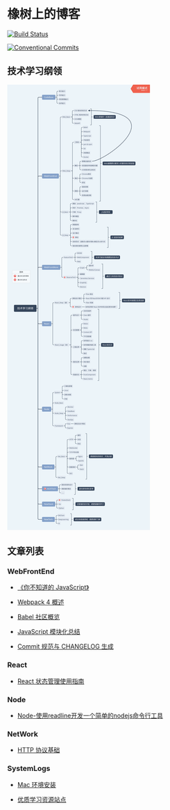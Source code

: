 # 橡树上的博客

[![Build Status](https://travis-ci.org/BetaMee/betamee.github.io.svg?branch=source-code)](https://travis-ci.org/BetaMee/betamee.github.io)

[![Conventional Commits](https://img.shields.io/badge/Conventional%20Commits-1.0.0-yellow.svg)](https://conventionalcommits.org)


## 技术学习纲领

![技术学习纲领](./site/技术学习纲领.png)

## 文章列表

### WebFrontEnd

* [《你不知道的 JavaScript》](https://betamee.github.io/content/WebFrontEnd-%E4%BD%A0%E4%B8%8D%E7%9F%A5%E9%81%93%E7%9A%84JavaScript/)

* [Webpack 4 概述](https://betamee.github.io/content/WebFrontEnd-Webpack4%20%E6%A6%82%E8%BF%B0/)

* [Babel 社区概览](https://betamee.github.io/content/WebFrontEnd-Babel%20%E7%A4%BE%E5%8C%BA%E6%A6%82%E8%A7%88/)

* [JavaScript 模块化总结](https://betamee.github.io/content/WebFrontEnd-JavaScript%20%E6%A8%A1%E5%9D%97%E5%8C%96%E6%80%BB%E7%BB%93/)

* [Commit 规范与 CHANGELOG 生成](https://betamee.github.io/content/WebFrontEnd-Commit%20%E8%A7%84%E8%8C%83%E4%B8%8E%20CHANGELOG%20%E7%94%9F%E6%88%90/)

### React

* [React 状态管理使用指南](https://betamee.github.io/content/React-React%20%E7%8A%B6%E6%80%81%E7%AE%A1%E7%90%86%E4%BD%BF%E7%94%A8%E6%8C%87%E5%8D%97/)

### Node

* [Node-使用readline开发一个简单的nodejs命令行工具](https://betamee.github.io/content/Node-%E4%BD%BF%E7%94%A8readline%E5%BC%80%E5%8F%91%E4%B8%80%E4%B8%AA%E7%AE%80%E5%8D%95%E7%9A%84nodejs%E5%91%BD%E4%BB%A4%E8%A1%8C%E5%B7%A5%E5%85%B7/)

### NetWork

* [HTTP 协议基础](https://betamee.github.io/content/NetWork-HTTP%20%E5%8D%8F%E8%AE%AE%E5%9F%BA%E7%A1%80/)


### SystemLogs

* [Mac 环境安装](https://betamee.github.io/content/SystemLogs-Mac%20%E7%8E%AF%E5%A2%83%E5%AE%89%E8%A3%85/)

* [优质学习资源站点](https://betamee.github.io/content/SystemLog-%E4%BC%98%E8%B4%A8%E5%AD%A6%E4%B9%A0%E8%B5%84%E6%BA%90%E7%AB%99%E7%82%B9/)

